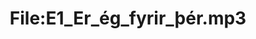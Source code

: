 ---
title: File:E1_Er_ég_fyrir_þér.mp3
recording of: Er ég fyrir þér?
reading speed: slow
speaker: E
license: CC0
---